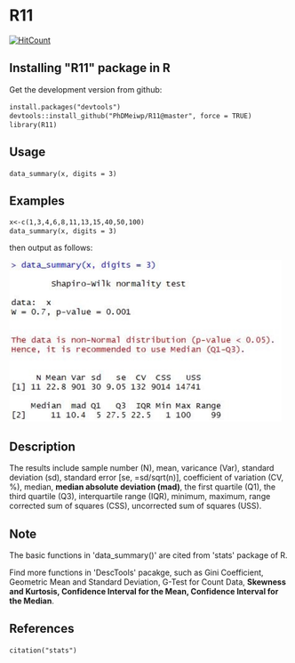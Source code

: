 # R11

[![HitCount](http://hits.dwyl.io/PhDMeiwp/R11.svg)](http://hits.dwyl.io/PhDMeiwp/R11)

## Installing "R11" package in R

Get the development version from github:

    install.packages("devtools")
	devtools::install_github("PhDMeiwp/R11@master", force = TRUE)
	library(R11)

## Usage
	data_summary(x, digits = 3)

## Examples
	
    x<-c(1,3,4,6,8,11,13,15,40,50,100) 
    data_summary(x, digits = 3)
	
then output as follows:

 <img src="images/data_summary.JPG" width="490"/>

    
## Description
The results include sample number (N), mean, varicance (Var), 
standard deviation (sd), standard error [se, =sd/sqrt(n)], coefficient of variation (CV, %),
median, **median absolute deviation (mad)**, the first quartile (Q1), the third quartile (Q3), interquartile range (IQR), minimum, maximum, range
corrected sum of squares (CSS), uncorrected sum of squares (USS).

## Note 
The basic functions in 'data_summary()' are cited from 'stats' package of R.

Find more functions in 'DescTools' pacakge, 
such as Gini Coefficient, Geometric Mean and Standard Deviation, G-Test for Count Data, **Skewness and Kurtosis, Confidence Interval for the Mean, Confidence Interval for the Median**.

## References
	citation("stats")
